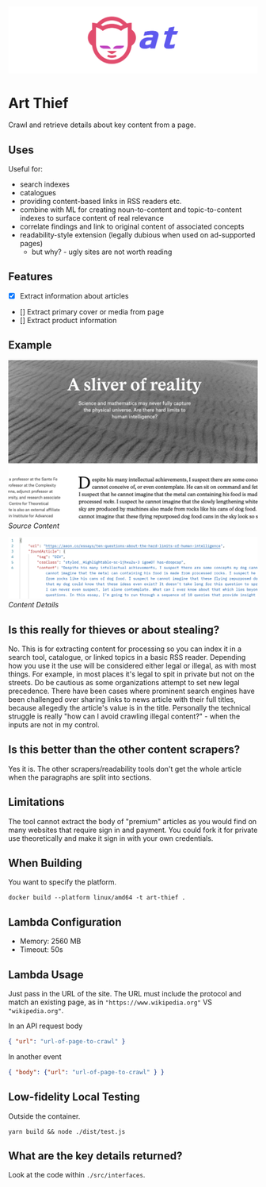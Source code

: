![Art Thief](./content/art-thief.svg)

# Art Thief

Crawl and retrieve details about key content from a page.


## Uses

Useful for:
- search indexes
- catalogues
- providing content-based links in RSS readers etc.
- combine with ML for creating noun-to-content and topic-to-content indexes to surface content of real relevance
- correlate findings and link to original content of associated concepts
- readability-style extension (legally dubious when used on ad-supported pages)
    - but why? - ugly sites are not worth reading


## Features
- [x] Extract information about articles
- [] Extract primary cover or media from page
- [] Extract product information


## Example

![Before preview of article](./content/example-article.png)
*Source Content*

![After preview of retrieved details](./content/example-result.png)
*Content Details*


## Is this really for thieves or about stealing?

No. This is for extracting content for processing so you can index it in a search tool, catalogue, or linked topics in a basic RSS reader. Depending how you use it the use will be considered either legal or illegal, as with most things. For example, in most places it's legal to spit in private but not on the streets. Do be cautious as some organizations attempt to set new legal precedence. There have been cases where prominent search engines have been challenged over sharing links to news article with their full titles, because allegedly the article's value is in the title. Personally the technical struggle is really "how can I avoid crawling illegal content?" - when the inputs are not in my control.


## Is this better than the other content scrapers?

Yes it is. The other scrapers/readability tools don't get the whole article when the paragraphs are split into sections.


## Limitations

The tool cannot extract the body of "premium" articles as you would find on many websites that require sign in and payment. You could fork it for private use theoretically and make it sign in with your own credentials.


## When Building

You want to specify the platform.

```cli
docker build --platform linux/amd64 -t art-thief .
```


## Lambda Configuration

- Memory: 2560 MB
- Timeout: 50s


## Lambda Usage

Just pass in the URL of the site. The URL must include the protocol and match an existing page, as in `"https://www.wikipedia.org"` VS `"wikipedia.org"`.

In an API request body
```json
{ "url": "url-of-page-to-crawl" }
```

In another event
```json
{ "body": {"url": "url-of-page-to-crawl" } }
```


## Low-fidelity Local Testing

Outside the container.

```cli
yarn build && node ./dist/test.js
```


## What are the key details returned?

Look at the code within `./src/interfaces`.

